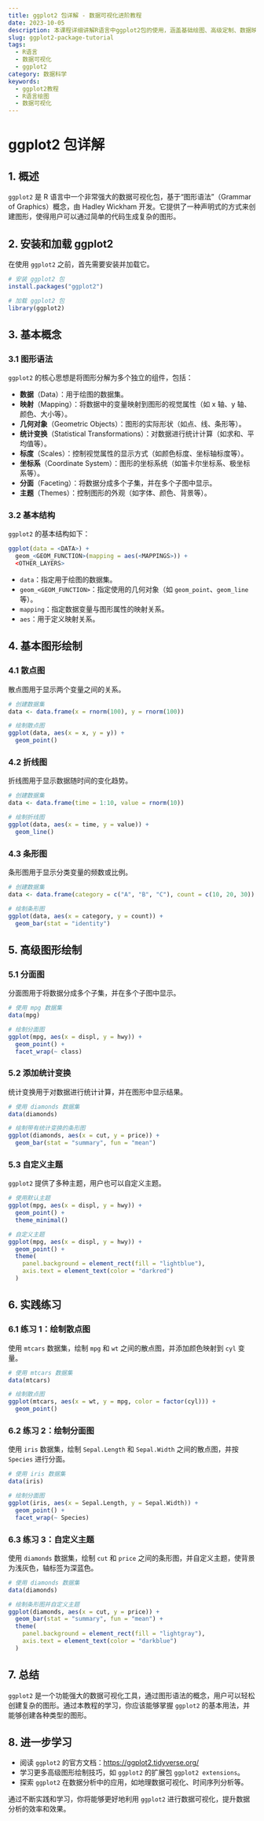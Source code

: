 ```yaml
---
title: ggplot2 包详解 - 数据可视化进阶教程
date: 2023-10-05
description: 本课程详细讲解R语言中ggplot2包的使用，涵盖基础绘图、高级定制、数据映射与美学设置，帮助你掌握数据可视化的核心技巧。
slug: ggplot2-package-tutorial
tags:
  - R语言
  - 数据可视化
  - ggplot2
category: 数据科学
keywords:
  - ggplot2教程
  - R语言绘图
  - 数据可视化
---
```


# ggplot2 包详解

## 1. 概述

`ggplot2` 是 R 语言中一个非常强大的数据可视化包，基于“图形语法”（Grammar of Graphics）概念，由 Hadley Wickham 开发。它提供了一种声明式的方式来创建图形，使得用户可以通过简单的代码生成复杂的图形。

## 2. 安装和加载 ggplot2

在使用 `ggplot2` 之前，首先需要安装并加载它。

```r
# 安装 ggplot2 包
install.packages("ggplot2")

# 加载 ggplot2 包
library(ggplot2)
```

## 3. 基本概念

### 3.1 图形语法

`ggplot2` 的核心思想是将图形分解为多个独立的组件，包括：

- **数据**（Data）：用于绘图的数据集。
- **映射**（Mapping）：将数据中的变量映射到图形的视觉属性（如 x 轴、y 轴、颜色、大小等）。
- **几何对象**（Geometric Objects）：图形的实际形状（如点、线、条形等）。
- **统计变换**（Statistical Transformations）：对数据进行统计计算（如求和、平均值等）。
- **标度**（Scales）：控制视觉属性的显示方式（如颜色标度、坐标轴标度等）。
- **坐标系**（Coordinate System）：图形的坐标系统（如笛卡尔坐标系、极坐标系等）。
- **分面**（Faceting）：将数据分成多个子集，并在多个子图中显示。
- **主题**（Themes）：控制图形的外观（如字体、颜色、背景等）。

### 3.2 基本结构

`ggplot2` 的基本结构如下：

```r
ggplot(data = <DATA>) +
  geom_<GEOM_FUNCTION>(mapping = aes(<MAPPINGS>)) +
  <OTHER_LAYERS>
```

- `data`：指定用于绘图的数据集。
- `geom_<GEOM_FUNCTION>`：指定使用的几何对象（如 `geom_point`、`geom_line` 等）。
- `mapping`：指定数据变量与图形属性的映射关系。
- `aes`：用于定义映射关系。

## 4. 基本图形绘制

### 4.1 散点图

散点图用于显示两个变量之间的关系。

```r
# 创建数据集
data <- data.frame(x = rnorm(100), y = rnorm(100))

# 绘制散点图
ggplot(data, aes(x = x, y = y)) +
  geom_point()
```

### 4.2 折线图

折线图用于显示数据随时间的变化趋势。

```r
# 创建数据集
data <- data.frame(time = 1:10, value = rnorm(10))

# 绘制折线图
ggplot(data, aes(x = time, y = value)) +
  geom_line()
```

### 4.3 条形图

条形图用于显示分类变量的频数或比例。

```r
# 创建数据集
data <- data.frame(category = c("A", "B", "C"), count = c(10, 20, 30))

# 绘制条形图
ggplot(data, aes(x = category, y = count)) +
  geom_bar(stat = "identity")
```

## 5. 高级图形绘制

### 5.1 分面图

分面图用于将数据分成多个子集，并在多个子图中显示。

```r
# 使用 mpg 数据集
data(mpg)

# 绘制分面图
ggplot(mpg, aes(x = displ, y = hwy)) +
  geom_point() +
  facet_wrap(~ class)
```

### 5.2 添加统计变换

统计变换用于对数据进行统计计算，并在图形中显示结果。

```r
# 使用 diamonds 数据集
data(diamonds)

# 绘制带有统计变换的条形图
ggplot(diamonds, aes(x = cut, y = price)) +
  geom_bar(stat = "summary", fun = "mean")
```

### 5.3 自定义主题

`ggplot2` 提供了多种主题，用户也可以自定义主题。

```r
# 使用默认主题
ggplot(mpg, aes(x = displ, y = hwy)) +
  geom_point() +
  theme_minimal()

# 自定义主题
ggplot(mpg, aes(x = displ, y = hwy)) +
  geom_point() +
  theme(
    panel.background = element_rect(fill = "lightblue"),
    axis.text = element_text(color = "darkred")
  )
```

## 6. 实践练习

### 6.1 练习 1：绘制散点图

使用 `mtcars` 数据集，绘制 `mpg` 和 `wt` 之间的散点图，并添加颜色映射到 `cyl` 变量。

```r
# 使用 mtcars 数据集
data(mtcars)

# 绘制散点图
ggplot(mtcars, aes(x = wt, y = mpg, color = factor(cyl))) +
  geom_point()
```

### 6.2 练习 2：绘制分面图

使用 `iris` 数据集，绘制 `Sepal.Length` 和 `Sepal.Width` 之间的散点图，并按 `Species` 进行分面。

```r
# 使用 iris 数据集
data(iris)

# 绘制分面图
ggplot(iris, aes(x = Sepal.Length, y = Sepal.Width)) +
  geom_point() +
  facet_wrap(~ Species)
```

### 6.3 练习 3：自定义主题

使用 `diamonds` 数据集，绘制 `cut` 和 `price` 之间的条形图，并自定义主题，使背景为浅灰色，轴标签为深蓝色。

```r
# 使用 diamonds 数据集
data(diamonds)

# 绘制条形图并自定义主题
ggplot(diamonds, aes(x = cut, y = price)) +
  geom_bar(stat = "summary", fun = "mean") +
  theme(
    panel.background = element_rect(fill = "lightgray"),
    axis.text = element_text(color = "darkblue")
  )
```

## 7. 总结

`ggplot2` 是一个功能强大的数据可视化工具，通过图形语法的概念，用户可以轻松创建复杂的图形。通过本教程的学习，你应该能够掌握 `ggplot2` 的基本用法，并能够创建各种类型的图形。

## 8. 进一步学习

- 阅读 `ggplot2` 的官方文档：https://ggplot2.tidyverse.org/
- 学习更多高级图形绘制技巧，如 `ggplot2` 的扩展包 `ggplot2 extensions`。
- 探索 `ggplot2` 在数据分析中的应用，如地理数据可视化、时间序列分析等。

通过不断实践和学习，你将能够更好地利用 `ggplot2` 进行数据可视化，提升数据分析的效率和效果。